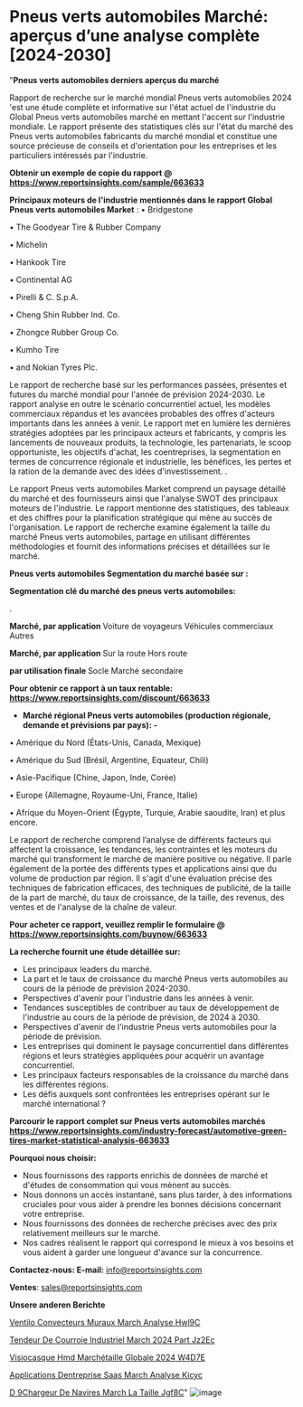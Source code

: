 # Pneus verts automobiles Marché: aperçus d’une analyse complète [2024-2030]

"<strong>Pneus verts automobiles derniers aperçus du marché</strong>

Rapport de recherche sur le marché mondial Pneus verts automobiles 2024 'est une étude complète et informative sur l'état actuel de l'industrie du Global Pneus verts automobiles marché en mettant l'accent sur l'industrie mondiale. Le rapport présente des statistiques clés sur l'état du marché des Pneus verts automobiles fabricants du marché mondial et constitue une source précieuse de conseils et d'orientation pour les entreprises et les particuliers intéressés par l'industrie.

<strong>Obtenir un exemple de copie du rapport @ <a href=https://www.reportsinsights.com/sample/663633>https://www.reportsinsights.com/sample/663633</a></strong>

<strong>Principaux moteurs de l'industrie mentionnés dans le rapport Global Pneus verts automobiles Market</strong> :
• Bridgestone

• The Goodyear Tire & Rubber Company

• Michelin

• Hankook Tire

• Continental AG

• Pirelli & C. S.p.A.

• Cheng Shin Rubber Ind. Co.

• Zhongce Rubber Group Co.

• Kumho Tire

• and Nokian Tyres Plc.

Le rapport de recherche basé sur les performances passées, présentes et futures du marché mondial pour l'année de prévision 2024-2030. Le rapport analyse en outre le scénario concurrentiel actuel, les modèles commerciaux répandus et les avancées probables des offres d'acteurs importants dans les années à venir. Le rapport met en lumière les dernières stratégies adoptées par les principaux acteurs et fabricants, y compris les lancements de nouveaux produits, la technologie, les partenariats, le scoop opportuniste, les objectifs d'achat, les coentreprises, la segmentation en termes de concurrence régionale et industrielle, les bénéfices, les pertes et la ration de la demande avec des idées d'investissement. .

Le rapport Pneus verts automobiles Market comprend un paysage détaillé du marché et des fournisseurs ainsi que l'analyse SWOT des principaux moteurs de l'industrie. Le rapport mentionne des statistiques, des tableaux et des chiffres pour la planification stratégique qui mène au succès de l'organisation. Le rapport de recherche examine également la taille du marché Pneus verts automobiles, partage en utilisant différentes méthodologies et fournit des informations précises et détaillées sur le marché.

<strong>Pneus verts automobiles Segmentation du marché basée sur :</strong>

<strong> Segmentation clé du marché des pneus verts automobiles: </strong>

.

<strong> Marché, par application </strong>
Voiture de voyageurs
Véhicules commerciaux
Autres

<strong> Marché, par application </strong>
Sur la route
Hors route

<strong> par utilisation finale </strong>
Socle
Marché secondaire

<strong>Pour obtenir ce rapport à un taux rentable: <a href=https://www.reportsinsights.com/discount/663633>https://www.reportsinsights.com/discount/663633</a></strong>
<ul>
  <li><strong>Marché régional Pneus verts automobiles (production régionale, demande et prévisions par pays): -</strong></li>
</ul>
• Amérique du Nord (États-Unis, Canada, Mexique)

• Amérique du Sud (Brésil, Argentine, Equateur, Chili)

• Asie-Pacifique (Chine, Japon, Inde, Corée)

• Europe (Allemagne, Royaume-Uni, France, Italie)

• Afrique du Moyen-Orient (Égypte, Turquie, Arabie saoudite, Iran) et plus encore.

Le rapport de recherche comprend l’analyse de différents facteurs qui affectent la croissance, les tendances, les contraintes et les moteurs du marché qui transforment le marché de manière positive ou négative. Il parle également de la portée des différents types et applications ainsi que du volume de production par région. Il s'agit d'une évaluation précise des techniques de fabrication efficaces, des techniques de publicité, de la taille de la part de marché, du taux de croissance, de la taille, des revenus, des ventes et de l'analyse de la chaîne de valeur.

<strong>Pour acheter ce rapport, veuillez remplir le formulaire @   <a href=https://www.reportsinsights.com/buynow/663633>https://www.reportsinsights.com/buynow/663633</a></strong>

<strong>La recherche fournit une étude détaillée sur:</strong>
<ul>
  <li>Les principaux leaders du marché.</li>
  <li>La part et le taux de croissance du marché Pneus verts automobiles au cours de la période de prévision 2024-2030.</li>
  <li>Perspectives d'avenir pour l'industrie dans les années à venir.</li>
  <li>Tendances susceptibles de contribuer au taux de développement de l'industrie au cours de la période de prévision, de 2024 à 2030.</li>
  <li>Perspectives d'avenir de l'industrie Pneus verts automobiles pour la période de prévision.</li>
  <li>Les entreprises qui dominent le paysage concurrentiel dans différentes régions et leurs stratégies appliquées pour acquérir un avantage concurrentiel.</li>
  <li>Les principaux facteurs responsables de la croissance du marché dans les différentes régions.</li>
  <li>Les défis auxquels sont confrontées les entreprises opérant sur le marché international ?</li>
</ul>

<strong>Parcourir le rapport complet sur Pneus verts automobiles marchés <a href=https://www.reportsinsights.com/industry-forecast/automotive-green-tires-market-statistical-analysis-663633>https://www.reportsinsights.com/industry-forecast/automotive-green-tires-market-statistical-analysis-663633</a></strong>

<strong>Pourquoi nous choisir:</strong>
<ul>
  <li>Nous fournissons des rapports enrichis de données de marché et d'études de consommation qui vous mènent au succès.</li>
  <li>Nous donnons un accès instantané, sans plus tarder, à des informations cruciales pour vous aider à prendre les bonnes décisions concernant votre entreprise.</li>
  <li>Nous fournissons des données de recherche précises avec des prix relativement meilleurs sur le marché.</li>
  <li>Nos cadres réalisent le rapport qui correspond le mieux à vos besoins et vous aident à garder une longueur d'avance sur la concurrence.</li>
</ul>
<strong>Contactez-nous:
</strong><strong>E-mail:</strong> <a href=mailto:info@reportsinsights.com>info@reportsinsights.com</a>

<strong>Ventes</strong>: <a href=mailto:sales@reportsinsights.com>sales@reportsinsights.com</a>

<strong>Unsere anderen Berichte</strong>

<a href=https://www.linkedin.com/pulse/ventilo-convecteurs-muraux-march%C3%A9-analyse-hwl9c/>Ventilo Convecteurs Muraux March Analyse Hwl9C</a>

<a href=https://www.linkedin.com/pulse/tendeur-de-courroie-industriel-march%C3%A9-2024-part-jz2ec/>Tendeur De Courroie Industriel March 2024 Part Jz2Ec</a>

<a href=https://www.linkedin.com/pulse/visiocasque-hmd-marchétaille-globale-2024-w4d7e/>Visiocasque Hmd Marchétaille Globale 2024 W4D7E</a>

<a href=https://www.linkedin.com/pulse/applications-dentreprise-saas-march%C3%A9-analyse-kicyc/>Applications Dentreprise Saas March Analyse Kicyc</a>

<a href=https://www.linkedin.com/pulse/d%C3%A9chargeur-de-navires-march%C3%A9-la-taille-jgf8c/>D 9Chargeur De Navires March La Taille Jgf8C</a>"
![image](https://github.com/daminid12/RImarketdynamics/assets/158430485/96cfb591-8287-4056-9680-306e1f012567)
